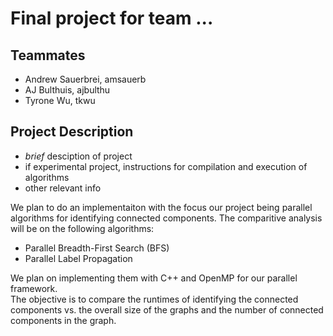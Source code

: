 # Final project for team ...

## Teammates

* Andrew Sauerbrei, amsauerb
* AJ Bulthuis, ajbulthu
* Tyrone Wu, tkwu

## Project Description
* *brief* desciption of project
* if experimental project, instructions for compilation and execution of algorithms
* other relevant info 

We plan to do an implementaiton with the focus our project being parallel algorithms for identifying connected components. The comparitive analysis will be on the following algorithms:
  - Parallel Breadth-First Search (BFS)
  - Parallel Label Propagation

We plan on implementing them with C++ and OpenMP for our parallel framework.  
The objective is to compare the runtimes of identifying the connected components vs. the overall size of the graphs and the number of connected components in the graph.
